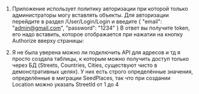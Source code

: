 1. Приложение использует политику авторизации при которой только администраторы могу вставлять объекты. Для авторизации перейдите в раздел /User/Login/Login и введите
{
  "email": "admin@gmail.com",
  "password": "1234"
}
В ответ вы получите token, его надо вставить, которое отображается при нажатии на кнопку Authorize вверху страницы:

2. Я не была уверена можно ли подключить API для адресов и тд я просто создала таблицы, к которым можно получить доступ только через БД (Streets, Countries, Cities, существуют чисто в демонстративных целях). У них есть строго определённые значения, определённые в миграции SeedPlaces, так что   при создании Location можно указать StreetId от 1 до 4
